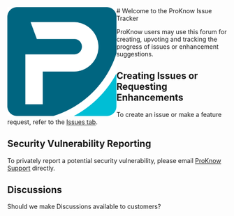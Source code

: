 <img src="./.images/pk-icon.svg" width="250" height="250" align="left">
# Welcome to the ProKnow Issue Tracker

ProKnow users may use this forum for creating, upvoting and tracking the progress of issues or enhancement suggestions.

## Creating Issues or Requesting Enhancements

To create an issue or make a feature request, refer to the [Issues tab](https://github.com/rennerg/issue-tracking-test/issues). 

## Security Vulnerability Reporting

To privately report a potential security vulnerability, please email [ProKnow Support](mailto:proknowsupport@elekta.com) directly. 

## Discussions

Should we make Discussions available to customers?
